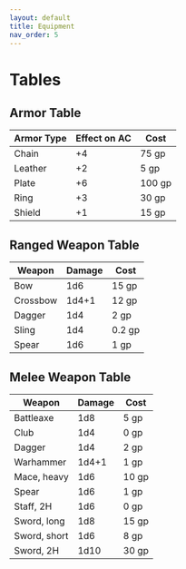 ```yaml
---
layout: default
title: Equipment
nav_order: 5
---
```

# Tables
## Armor Table 

| Armor Type | Effect on AC | Cost   |
| ---------- | ------------ | ------ |
| Chain      | +4           | 75 gp  |
| Leather    | +2           | 5 gp   |
| Plate      | +6           | 100 gp |
| Ring       | +3           | 30 gp  |
| Shield     | +1           | 15 gp  |

## Ranged Weapon Table

| Weapon   | Damage | Cost   |
| -------- | ------ | ------ |
| Bow      | 1d6    | 15 gp  |
| Crossbow | 1d4+1  | 12 gp  |
| Dagger   | 1d4    | 2 gp   |
| Sling    | 1d4    | 0.2 gp |
| Spear    | 1d6    | 1 gp   |

## Melee Weapon Table

| Weapon       | Damage | Cost  |
| ------------ | ------ | ----- |
| Battleaxe    | 1d8    | 5 gp  |
| Club         | 1d4    | 0 gp  |
| Dagger       | 1d4    | 2 gp  |
| Warhammer    | 1d4+1  | 1 gp  |
| Mace, heavy  | 1d6    | 10 gp |
| Spear        | 1d6    | 1 gp  |
| Staff, 2H    | 1d6    | 0 gp  |
| Sword, long  | 1d8    | 15 gp |
| Sword, short | 1d6    | 8 gp  |
| Sword, 2H    | 1d10   | 30 gp |




